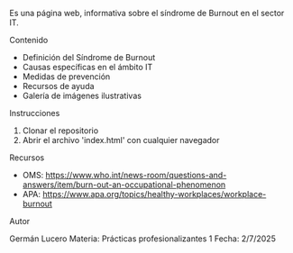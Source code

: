 Es una página web, informativa sobre el síndrome de Burnout en el sector IT.

Contenido

- Definición del Síndrome de Burnout
- Causas específicas en el ámbito IT
- Medidas de prevención
- Recursos de ayuda
- Galería de imágenes ilustrativas



Instrucciones

1. Clonar el repositorio
2. Abrir el archivo 'index.html' con cualquier navegador


Recursos

- OMS: https://www.who.int/news-room/questions-and-answers/item/burn-out-an-occupational-phenomenon
- APA: https://www.apa.org/topics/healthy-workplaces/workplace-burnout

Autor

Germán Lucero
Materia: Prácticas profesionalizantes 1
Fecha: 2/7/2025
